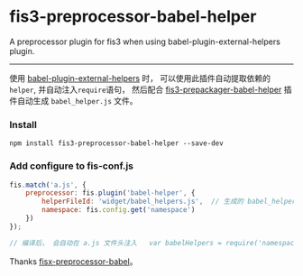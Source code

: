 # fis3-preprocessor-babel-helper

A preprocessor plugin for fis3 when using babel-plugin-external-helpers plugin.

---

使用 [babel-plugin-external-helpers](https://www.npmjs.com/package/babel-plugin-external-helpers) 时， 可以使用此插件自动提取依赖的 `helper`, 并自动注入`require`语句， 然后配合 [fis3-prepackager-babel-helper](https://github.com/l5oo00/fis3-prepackager-babel-helper) 插件自动生成 `babel_helper.js` 文件。

### Install

```shell
npm install fis3-preprocessor-babel-helper --save-dev
```

### Add configure to fis-conf.js

```javascript
fis.match('a.js', {
    preprocessor: fis.plugin('babel-helper', {
        helperFileId: 'widget/babel_helpers.js',  // 生成的 babel_helper.js 文件 id， namespace 通过下面的 namespace 字段单独配置
        namespace: fis.config.get('namespace')
    })
});

// 编译后， 会自动在 a.js 文件头注入   var babelHelpers = require('namespace:widget/babel_helpers.js');
```


Thanks [fisx-preprocessor-babel](https://github.com/fisx-suite/fisx-preprocessor-babel)。
